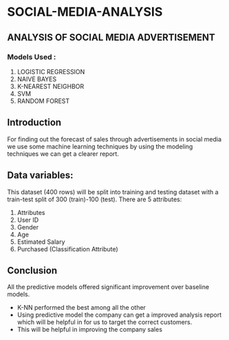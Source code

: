 # SOCIAL-MEDIA-ANALYSIS
## ANALYSIS OF SOCIAL MEDIA ADVERTISEMENT
### Models Used :
1. LOGISTIC REGRESSION
2. NAIVE BAYES
3. K-NEAREST NEIGHBOR 
4. SVM 
5. RANDOM FOREST


## Introduction

For finding out the forecast of sales through advertisements in social media  we use some machine learning techniques by using the modeling techniques we can get a clearer report.

## Data variables:

This dataset (400 rows) will be split into training and testing dataset with a train-test split of 300 (train)-100 (test).
There are 5 attributes:
1. Attributes
2. User ID
3. Gender
4. Age
5. Estimated Salary
6. Purchased (Classification Attribute)

## Conclusion

All the predictive models offered significant improvement over baseline models.
- K-NN performed the best among all the other
- Using predictive model the company can get a improved analysis report which will be helpful in for us to target the correct customers.
- This will be helpful  in improving  the company sales
